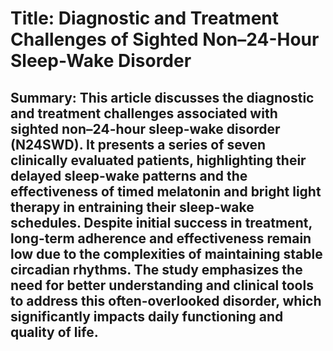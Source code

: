 # Title: Diagnostic and Treatment Challenges of Sighted Non–24-Hour Sleep-Wake Disorder

## Summary: This article discusses the diagnostic and treatment challenges associated with sighted non–24-hour sleep-wake disorder (N24SWD). It presents a series of seven clinically evaluated patients, highlighting their delayed sleep-wake patterns and the effectiveness of timed melatonin and bright light therapy in entraining their sleep-wake schedules. Despite initial success in treatment, long-term adherence and effectiveness remain low due to the complexities of maintaining stable circadian rhythms. The study emphasizes the need for better understanding and clinical tools to address this often-overlooked disorder, which significantly impacts daily functioning and quality of life.